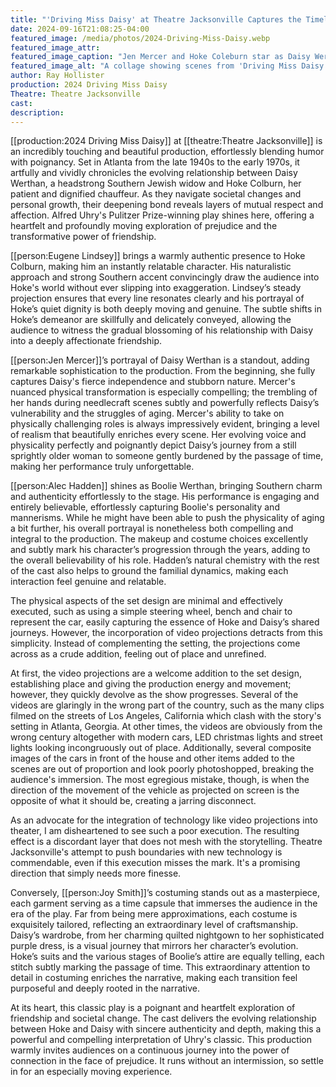 ```yaml
---
title: "'Driving Miss Daisy' at Theatre Jacksonville Captures the Timeless Journey of Dignity, Friendship, Trust and Change"
date: 2024-09-16T21:08:25-04:00
featured_image: /media/photos/2024-Driving-Miss-Daisy.webp
featured_image_attr: 
featured_image_caption: "Jen Mercer and Hoke Coleburn star as Daisy Werthan and Hoke Coleburn in Theatre Jacksonville's 'Driving Miss Daisy'"
featured_image_alt: "A collage showing scenes from 'Driving Miss Daisy' with Jen Mercer as Daisy Werthan and Eugene Lindsey as Hoke Coleburn in various settings: engaging in conversations, driving, and sharing moments both tender and tense on stage."
author: Ray Hollister
production: 2024 Driving Miss Daisy
Theatre: Theatre Jacksonville
cast: 
description:
---
```

[[production:2024 Driving Miss Daisy]] at [[theatre:Theatre Jacksonville]] is an incredibly touching and beautiful production, effortlessly blending humor with poignancy. Set in Atlanta from the late 1940s to the early 1970s, it artfully and vividly chronicles the evolving relationship between Daisy Werthan, a headstrong Southern Jewish widow and Hoke Colburn, her patient and dignified chauffeur. As they navigate societal changes and personal growth, their deepening bond reveals layers of mutual respect and affection. Alfred Uhry's Pulitzer Prize-winning play shines here, offering a heartfelt and profoundly moving exploration of prejudice and the transformative power of friendship.

[[person:Eugene Lindsey]] brings a warmly authentic presence to Hoke Colburn, making him an instantly relatable character. His naturalistic approach and strong Southern accent convincingly draw the audience into Hoke's world without ever slipping into exaggeration. Lindsey’s steady projection ensures that every line resonates clearly and his portrayal of Hoke’s quiet dignity is both deeply moving and genuine. The subtle shifts in Hoke’s demeanor are skillfully and delicately conveyed, allowing the audience to witness the gradual blossoming of his relationship with Daisy into a deeply affectionate friendship.

[[person:Jen Mercer]]’s portrayal of Daisy Werthan is a standout, adding remarkable sophistication to the production. From the beginning, she fully captures Daisy's fierce independence and stubborn nature. Mercer's nuanced physical transformation is especially compelling; the trembling of her hands during needlecraft scenes subtly and powerfully reflects Daisy’s vulnerability and the struggles of aging. Mercer's ability to take on physically challenging roles is always impressively evident, bringing a level of realism that beautifully enriches every scene. Her evolving voice and physicality perfectly and poignantly depict Daisy’s journey from a still sprightly older woman to someone gently burdened by the passage of time, making her performance truly unforgettable.

[[person:Alec Hadden]] shines as Boolie Werthan, bringing Southern charm and authenticity effortlessly to the stage. His performance is engaging and entirely believable, effortlessly capturing Boolie's personality and mannerisms. While he might have been able to push the physicality of aging a bit further, his overall portrayal is nonetheless both compelling and integral to the production. The makeup and costume choices excellently and subtly mark his character’s progression through the years, adding to the overall believability of his role. Hadden’s natural chemistry with the rest of the cast also helps to ground the familial dynamics, making each interaction feel genuine and relatable.

The physical aspects of the set design are minimal and effectively executed, such as using a simple steering wheel, bench and chair to represent the car, easily capturing the essence of Hoke and Daisy’s shared journeys. However, the incorporation of video projections detracts from this simplicity. Instead of complementing the setting, the projections come across as a crude addition, feeling out of place and unrefined. 

At first, the video projections are a welcome addition to the set design, establishing place and giving the production energy and movement; however, they quickly devolve as the show progresses. Several of the videos are glaringly in the wrong part of the country, such as the many clips filmed on the streets of Los Angeles, California which clash with the story's setting in Atlanta, Georgia. At other times, the videos are obviously from the wrong century altogether with modern cars, LED christmas lights and street lights looking incongruously out of place. Additionally, several composite images of the cars in front of the house and other items added to the scenes are out of proportion and look poorly photoshopped, breaking the audience's immersion. The most egregious mistake, though, is when the direction of the movement of the vehicle as projected on screen is the opposite of what it should be, creating a jarring disconnect. 

As an advocate for the integration of technology like video projections into theater, I am disheartened to see such a poor execution. The resulting effect is a discordant layer that does not mesh with the storytelling. Theatre Jacksonville's attempt to push boundaries with new technology is commendable, even if this execution misses the mark. It's a promising direction that simply needs more finesse.

Conversely, [[person:Joy Smith]]’s costuming stands out as a masterpiece, each garment serving as a time capsule that immerses the audience in the era of the play. Far from being mere approximations, each costume is exquisitely tailored, reflecting an extraordinary level of craftsmanship. Daisy’s wardrobe, from her charming quilted nightgown to her sophisticated purple dress, is a visual journey that mirrors her character’s evolution. Hoke’s suits and the various stages of Boolie’s attire are equally telling, each stitch subtly marking the passage of time. This extraordinary attention to detail in costuming enriches the narrative, making each transition feel purposeful and deeply rooted in the narrative.

At its heart, this classic play is a poignant and heartfelt exploration of friendship and societal change. The cast delivers the evolving relationship between Hoke and Daisy with sincere authenticity and depth, making this a powerful and compelling interpretation of Uhry's classic. This production warmly invites audiences on a continuous journey into the power of connection in the face of prejudice. It runs without an intermission, so settle in for an especially moving experience.
